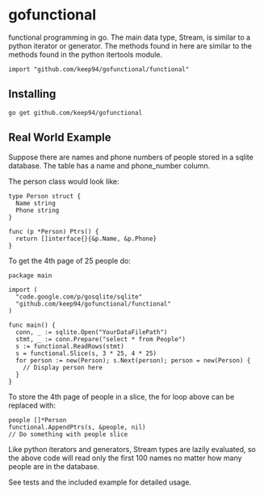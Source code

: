 # gofunctional

functional programming in go. The main data type, Stream, is similar to
a python iterator or generator. The methods found in here are similar to
the methods found in the python itertools module.

	import "github.com/keep94/gofunctional/functional"

## Installing

	go get github.com/keep94/gofunctional

## Real World Example

Suppose there are names and phone numbers of people stored in a sqlite
database. The table has a name and phone_number column.

The person class would look like:

	type Person struct {
	  Name string
	  Phone string
	}

	func (p *Person) Ptrs() {
	  return []interface{}{&p.Name, &p.Phone}
	}

To get the 4th page of 25 people do:

	package main

	import (
	  "code.google.com/p/gosqlite/sqlite"
	  "github.com/keep94/gofunctional/functional"
	)

	func main() {
	  conn, _ := sqlite.Open("YourDataFilePath")
	  stmt, _ := conn.Prepare("select * from People")
	  s := functional.ReadRows(stmt)
	  s = functional.Slice(s, 3 * 25, 4 * 25)
	  for person := new(Person); s.Next(person); person = new(Person) {
	    // Display person here
	  }
	}

To store the 4th page of people in a slice, the for loop above can be
replaced with:

	people []*Person
	functional.AppendPtrs(s, &people, nil)
	// Do something with people slice

Like python iterators and generators, Stream types are lazily evaluated, so
the above code will read only the first 100 names no matter how many people
are in the database.

See tests and the included example for detailed usage.

